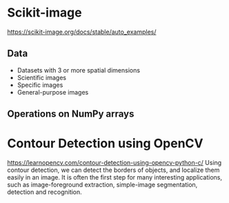 # Scikit-image
https://scikit-image.org/docs/stable/auto_examples/
## Data
- Datasets with 3 or more spatial dimensions
- Scientific images
- Specific images
- General-purpose images

## Operations on NumPy arrays

# Contour Detection using OpenCV
https://learnopencv.com/contour-detection-using-opencv-python-c/
Using contour detection, we can detect the borders of objects, and localize them easily in an image. It is often the first step for many interesting applications, such as image-foreground extraction, simple-image segmentation, detection and recognition. 
